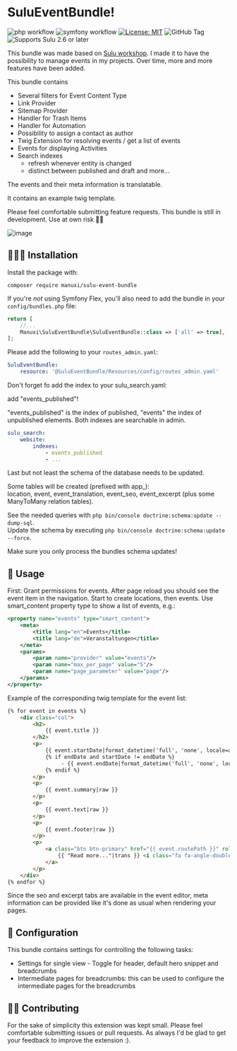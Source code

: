 # SuluEventBundle!
![php workflow](https://github.com/manuxi/SuluEventBundle/actions/workflows/php.yml/badge.svg)
![symfony workflow](https://github.com/manuxi/SuluEventBundle/actions/workflows/symfony.yml/badge.svg)
[![License: MIT](https://img.shields.io/badge/License-MIT-yellow.svg)](https://github.com/manuxi/SuluEventBundle/LICENSE)
![GitHub Tag](https://img.shields.io/github/v/tag/manuxi/SuluEventBundle)
![Supports Sulu 2.6 or later](https://img.shields.io/badge/%20Sulu->=2.6-0088cc?color=00b2df)

This bundle was made based on [Sulu workshop](https://github.com/sulu/sulu-workshop). 
I made it to have the possibility to manage events in my projects. Over time, more and more features have been added.

This bundle contains
- Several filters for Event Content Type
- Link Provider
- Sitemap Provider
- Handler for Trash Items
- Handler for Automation
- Possibility to assign a contact as author
- Twig Extension for resolving events / get a list of events
- Events for displaying Activities
- Search indexes
  - refresh whenever entity is changed
  - distinct between published and draft
and more...

The events and their meta information is translatable.

It contains an example twig template.

Please feel comfortable submitting feature requests. 
This bundle is still in development. Use at own risk 🤞🏻

![image](https://github.com/user-attachments/assets/72b11ff1-dd25-458c-952c-c27ff22c7abf)

## 👩🏻‍🏭 Installation
Install the package with:
```console
composer require manuxi/sulu-event-bundle
```
If you're *not* using Symfony Flex, you'll also
need to add the bundle in your `config/bundles.php` file:
```php
return [
    //...
    Manuxi\SuluEventBundle\SuluEventBundle::class => ['all' => true],
];
```
Please add the following to your `routes_admin.yaml`:
```yaml
SuluEventBundle:
    resource: '@SuluEventBundle/Resources/config/routes_admin.yaml'
```
Don't forget fo add the index to your sulu_search.yaml:

add "events_published"!

"events_published" is the index of published, "events" the index of unpublished elements. Both indexes are searchable in admin.
```yaml
sulu_search:
    website:
        indexes:
            - events_published
            - ...
``` 
Last but not least the schema of the database needs to be updated.  

Some tables will be created (prefixed with app_):  
location, event, event_translation, event_seo, event_excerpt
(plus some ManyToMany relation tables).  

See the needed queries with `php bin/console doctrine:schema:update --dump-sql`.  
Update the schema by executing `php bin/console doctrine:schema:update --force`.  

Make sure you only process the bundles schema updates!

## 🎣 Usage
First: Grant permissions for events. 
After page reload you should see the event item in the navigation. 
Start to create locations, then events.
Use smart_content property type to show a list of events, e.g.:
```xml
<property name="events" type="smart_content">
    <meta>
        <title lang="en">Events</title>
        <title lang="de">Veranstaltungen</title>
    </meta>
    <params>
        <param name="provider" value="events"/>
        <param name="max_per_page" value="5"/>
        <param name="page_parameter" value="page"/>
    </params>
</property>
```
Example of the corresponding twig template for the event list:
```html
{% for event in events %}
    <div class="col">
        <h2>
            {{ event.title }}
        </h2>
        <p>
            {{ event.startDate|format_datetime('full', 'none', locale=app.request.getLocale()) }}
            {% if endDate and startDate != endDate %}
                 - {{ event.endDate|format_datetime('full', 'none', locale=app.request.getLocale()) }}
            {% endif %}
        </p>
        <p>
            {{ event.summary|raw }}
        </p>
        <p>
            {{ event.text|raw }}
        </p>
        <p>
            {{ event.footer|raw }}
        </p>
        <p>
            <a class="btn btn-primary" href="{{ event.routePath }}" role="button">
                {{ "Read more..."|trans }} <i class="fa fa-angle-double-right"></i>
            </a>
        </p>
    </div>
{% endfor %}
```

Since the seo and excerpt tabs are available in the event editor, 
meta information can be provided like it's done as usual when rendering your pages. 

## 🧶 Configuration
This bundle contains settings for controlling the following tasks:
- Settings for single view - Toggle for header, default hero snippet and breadcrumbs
- Intermediate pages for breadcrumbs: this can be used to configure the intermediate pages for the breadcrumbs

## 👩‍🍳 Contributing
For the sake of simplicity this extension was kept small.
Please feel comfortable submitting issues or pull requests. As always I'd be glad to get your feedback to improve the extension :).
